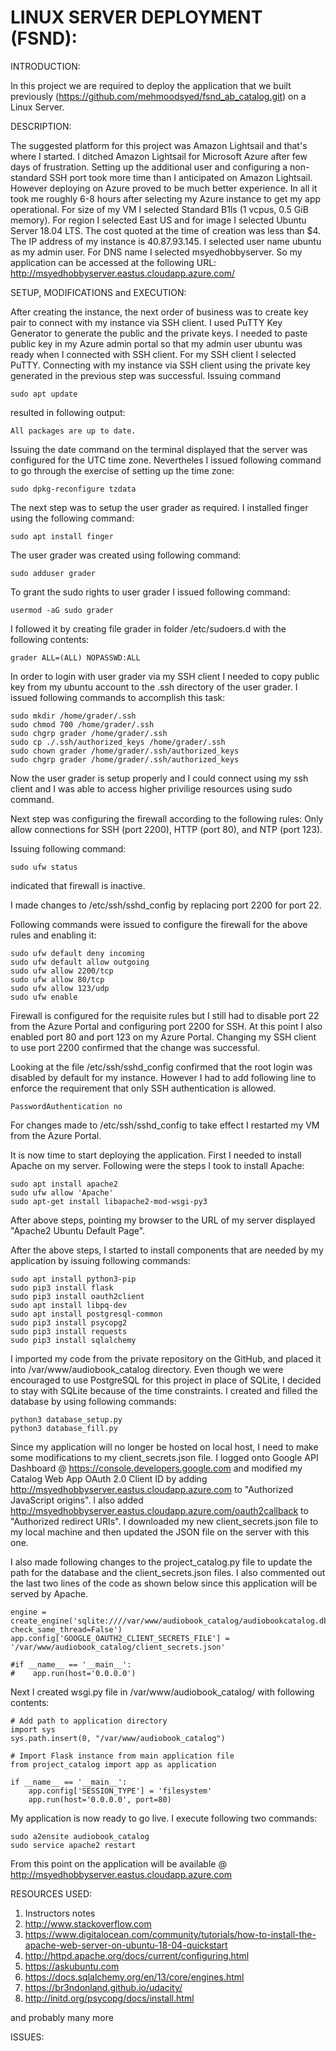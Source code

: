 LINUX SERVER DEPLOYMENT (FSND):
===============================
INTRODUCTION:

In this project we are required to deploy the application that we built previously (https://github.com/mehmoodsyed/fsnd_ab_catalog.git) on a Linux Server.

DESCRIPTION:

The suggested platform for this project was Amazon Lightsail and that's where I started. I ditched Amazon Lightsail for Microsoft Azure
after few days of frustration. Setting up the additional user and configuring a non-standard SSH port took more time than I anticipated
on Amazon Lightsail. However deploying on Azure proved to be much better experience. In all it took me roughly 6-8 hours after selecting my Azure instance to get my app operational. For size of my VM I selected Standard B1ls (1 vcpus, 0.5 GiB memory). For region I selected East US and for image I selected Ubuntu Server 18.04 LTS. The cost quoted at the time of creation was less than $4. The IP address of my instance is 40.87.93.145. I selected user name ubuntu as my admin user. For DNS name I selected msyedhobbyserver. So my application can be accessed at the following URL:
http://msyedhobbyserver.eastus.cloudapp.azure.com/


SETUP, MODIFICATIONS and EXECUTION:

After creating the instance, the next order of business was to create key pair to connect with my instance via SSH client. I used PuTTY Key Generator to generate the public and the private keys. I needed to paste public key in my Azure admin portal so that my admin user ubuntu was ready when I connected with SSH client. For my SSH client I selected PuTTY. Connecting with my instance via SSH client using the private key generated in the previous step was successful.
Issuing command


    sudo apt update


resulted in following output:


    All packages are up to date.


Issuing the date command on the terminal displayed that the server was configured for the UTC time zone. Nevertheles I issued following command to go through the exercise of setting up the time zone:


    sudo dpkg-reconfigure tzdata


The next step was to setup the user grader as required. I installed finger using the following command:


    sudo apt install finger


The user grader was created using following command:


    sudo adduser grader


To grant the sudo rights to user grader I issued following command: 


    usermod -aG sudo grader


I followed it by creating file grader in folder /etc/sudoers.d with the following contents:


    grader ALL=(ALL) NOPASSWD:ALL


In order to login with user grader via my SSH client I needed to copy public key from my ubuntu account to the .ssh directory of the user grader. I issued following commands to accomplish this task:


    sudo mkdir /home/grader/.ssh
    sudo chmod 700 /home/grader/.ssh
    sudo chgrp grader /home/grader/.ssh
    sudo cp ./.ssh/authorized_keys /home/grader/.ssh
    sudo chown grader /home/grader/.ssh/authorized_keys
    sudo chgrp grader /home/grader/.ssh/authorized_keys


Now the user grader is setup properly and I could connect using my ssh client and I was able to access higher privilige resources using sudo command.

Next step was configuring the firewall according to the following rules:
Only allow connections for SSH (port 2200), HTTP (port 80), and NTP (port 123).

Issuing following command:


    sudo ufw status


indicated that firewall is inactive.

I made changes to /etc/ssh/sshd_config by replacing port 2200 for port 22.

Following commands were issued to configure the firewall for the above rules and enabling it:


    sudo ufw default deny incoming
    sudo ufw default allow outgoing
    sudo ufw allow 2200/tcp
    sudo ufw allow 80/tcp
    sudo ufw allow 123/udp
    sudo ufw enable


Firewall is configured for the requisite rules but I still had to disable port 22 from the Azure Portal and configuring port 2200 for SSH. At this point I also enabled port 80 and port 123 on my Azure Portal. Changing my SSH client to use port 2200 confirmed that the change was successful. 

Looking at the file /etc/ssh/sshd_config confirmed that the root login was disabled by default for my instance. However I had to add following line to enforce the requirement that only SSH authentication is allowed.


    PasswordAuthentication no


For changes made to /etc/ssh/sshd_config to take effect I restarted my VM from the Azure Portal.


It is now time to start deploying the application. First I needed to install Apache on my server. Following were the steps I took to install Apache:


    sudo apt install apache2
    sudo ufw allow 'Apache'
    sudo apt-get install libapache2-mod-wsgi-py3


After above steps, pointing my browser to the URL of my server displayed "Apache2 Ubuntu Default Page".

After the above steps, I started to install components that are needed by my application by issuing following commands:


    sudo apt install python3-pip
    sudo pip3 install flask
    sudo pip3 install oauth2client
    sudo apt install libpq-dev
    sudo apt install postgresql-common
    sudo pip3 install psycopg2
    sudo pip3 install requests
    sudo pip3 install sqlalchemy


 I imported my code from the private repository on the GitHub, and placed it into /var/www/audiobook_catalog directory. Even though we were encouraged to use PostgreSQL for this project in place of SQLite, I decided to stay with SQLite because of the time constraints. I created and filled the database by using following commands:


    python3 database_setup.py
    python3 database_fill.py


Since my application will no longer be hosted on local host, I need to make some modifications to my client_secrets.json file. I logged onto Google API Dashboard @  https://console.developers.google.com and modified my Catalog Web App OAuth 2.0 Client ID by adding http://msyedhobbyserver.eastus.cloudapp.azure.com to "Authorized JavaScript origins". I also added http://msyedhobbyserver.eastus.cloudapp.azure.com/oauth2callback to "Authorized redirect URIs". I downloaded my new client_secrets.json file to my local machine and then updated the JSON file on the server with this one.

I also made following changes to the project_catalog.py file to update the path for the database and the client_secrets.json files. I also commented out the last two lines of the code as shown below since this application will be served by Apache.

    engine = create_engine('sqlite:////var/www/audiobook_catalog/audiobookcatalog.db?check_same_thread=False')
    app.config['GOOGLE_OAUTH2_CLIENT_SECRETS_FILE'] = '/var/www/audiobook_catalog/client_secrets.json'

    #if __name__ == '__main__':
    #    app.run(host='0.0.0.0')


Next I created wsgi.py file in /var/www/audiobook_catalog/ with following contents:


    # Add path to application directory
    import sys
    sys.path.insert(0, "/var/www/audiobook_catalog")

    # Import Flask instance from main application file
    from project_catalog import app as application

    if __name__ == '__main__':
        app.config['SESSION_TYPE'] = 'filesystem'
        app.run(host='0.0.0.0', port=80)


My application is now ready to go live. I execute following two commands:


    sudo a2ensite audiobook_catalog
    sudo service apache2 restart


From this point on the application will be available @ http://msyedhobbyserver.eastus.cloudapp.azure.com


  RESOURCES USED:
  1) Instructors notes
  2) http://www.stackoverflow.com
  3) https://www.digitalocean.com/community/tutorials/how-to-install-the-apache-web-server-on-ubuntu-18-04-quickstart
  4) http://httpd.apache.org/docs/current/configuring.html
  5) https://askubuntu.com
  6) https://docs.sqlalchemy.org/en/13/core/engines.html
  7) https://br3ndonland.github.io/udacity/
  8) http://initd.org/psycopg/docs/install.html
  
  and probably many more

  ISSUES:
  
